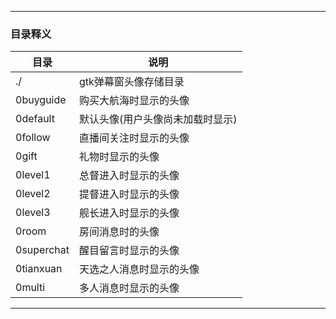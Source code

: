 
---
### 目录释义
|目录|说明|
|-|-|
|./|gtk弹幕窗头像存储目录|
|0buyguide|购买大航海时显示的头像|
|0default|默认头像(用户头像尚未加载时显示)|
|0follow|直播间关注时显示的头像|
|0gift|礼物时显示的头像|
|0level1|总督进入时显示的头像|
|0level2|提督进入时显示的头像|
|0level3|舰长进入时显示的头像|
|0room|房间消息时的头像|
|0superchat|醒目留言时显示的头像|
|0tianxuan|天选之人消息时显示的头像|
|0multi|多人消息时显示的头像|
---